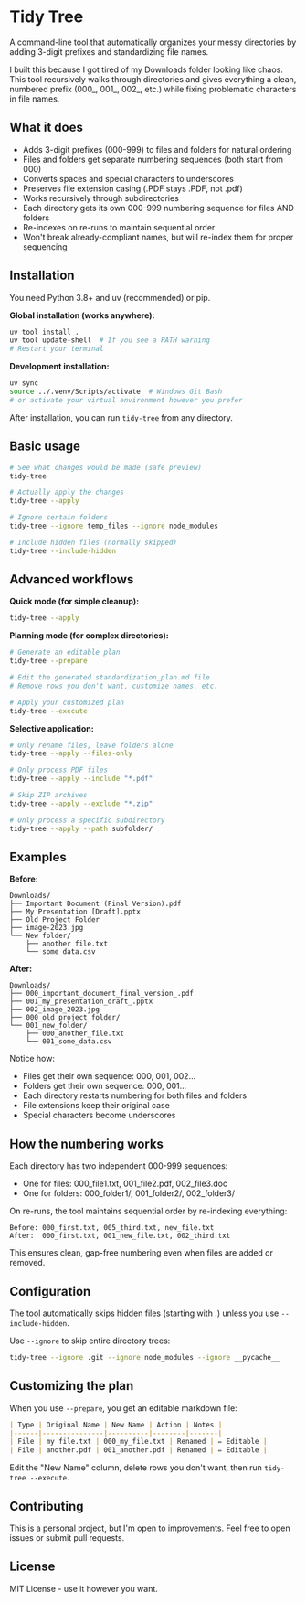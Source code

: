 # Tidy Tree

A command-line tool that automatically organizes your messy directories by adding 3-digit prefixes and standardizing file names.

I built this because I got tired of my Downloads folder looking like chaos. This tool recursively walks through directories and gives everything a clean, numbered prefix (000_, 001_, 002_, etc.) while fixing problematic characters in file names.

## What it does

- Adds 3-digit prefixes (000-999) to files and folders for natural ordering
- Files and folders get separate numbering sequences (both start from 000)
- Converts spaces and special characters to underscores
- Preserves file extension casing (.PDF stays .PDF, not .pdf)
- Works recursively through subdirectories
- Each directory gets its own 000-999 numbering sequence for files AND folders
- Re-indexes on re-runs to maintain sequential order
- Won't break already-compliant names, but will re-index them for proper sequencing

## Installation

You need Python 3.8+ and uv (recommended) or pip.

**Global installation (works anywhere):**
```bash
uv tool install .
uv tool update-shell  # If you see a PATH warning
# Restart your terminal
```

**Development installation:**
```bash
uv sync
source ../.venv/Scripts/activate  # Windows Git Bash
# or activate your virtual environment however you prefer
```

After installation, you can run `tidy-tree` from any directory.

## Basic usage

```bash
# See what changes would be made (safe preview)
tidy-tree

# Actually apply the changes
tidy-tree --apply

# Ignore certain folders
tidy-tree --ignore temp_files --ignore node_modules

# Include hidden files (normally skipped)
tidy-tree --include-hidden
```

## Advanced workflows

**Quick mode (for simple cleanup):**
```bash
tidy-tree --apply
```

**Planning mode (for complex directories):**
```bash
# Generate an editable plan
tidy-tree --prepare

# Edit the generated standardization_plan.md file
# Remove rows you don't want, customize names, etc.

# Apply your customized plan
tidy-tree --execute
```

**Selective application:**
```bash
# Only rename files, leave folders alone
tidy-tree --apply --files-only

# Only process PDF files
tidy-tree --apply --include "*.pdf"

# Skip ZIP archives
tidy-tree --apply --exclude "*.zip"

# Only process a specific subdirectory
tidy-tree --apply --path subfolder/
```

## Examples

**Before:**
```
Downloads/
├── Important Document (Final Version).pdf
├── My Presentation [Draft].pptx
├── Old Project Folder
├── image-2023.jpg
└── New folder/
    ├── another file.txt
    └── some data.csv
```

**After:**
```
Downloads/
├── 000_important_document_final_version_.pdf
├── 001_my_presentation_draft_.pptx
├── 002_image_2023.jpg
├── 000_old_project_folder/
└── 001_new_folder/
    ├── 000_another_file.txt
    └── 001_some_data.csv
```

Notice how:
- Files get their own sequence: 000, 001, 002...
- Folders get their own sequence: 000, 001...
- Each directory restarts numbering for both files and folders
- File extensions keep their original case
- Special characters become underscores

## How the numbering works

Each directory has two independent 000-999 sequences:
- One for files: 000_file1.txt, 001_file2.pdf, 002_file3.doc
- One for folders: 000_folder1/, 001_folder2/, 002_folder3/

On re-runs, the tool maintains sequential order by re-indexing everything:
```
Before: 000_first.txt, 005_third.txt, new_file.txt
After:  000_first.txt, 001_new_file.txt, 002_third.txt
```

This ensures clean, gap-free numbering even when files are added or removed.

## Configuration

The tool automatically skips hidden files (starting with .) unless you use `--include-hidden`.

Use `--ignore` to skip entire directory trees:
```bash
tidy-tree --ignore .git --ignore node_modules --ignore __pycache__
```

## Customizing the plan

When you use `--prepare`, you get an editable markdown file:

```markdown
| Type | Original Name | New Name | Action | Notes |
|------|---------------|----------|--------|-------|
| File | my file.txt | 000_my_file.txt | Renamed | ✏️ Editable |
| File | another.pdf | 001_another.pdf | Renamed | ✏️ Editable |
```

Edit the "New Name" column, delete rows you don't want, then run `tidy-tree --execute`.

## Contributing

This is a personal project, but I'm open to improvements. Feel free to open issues or submit pull requests.

## License

MIT License - use it however you want.
